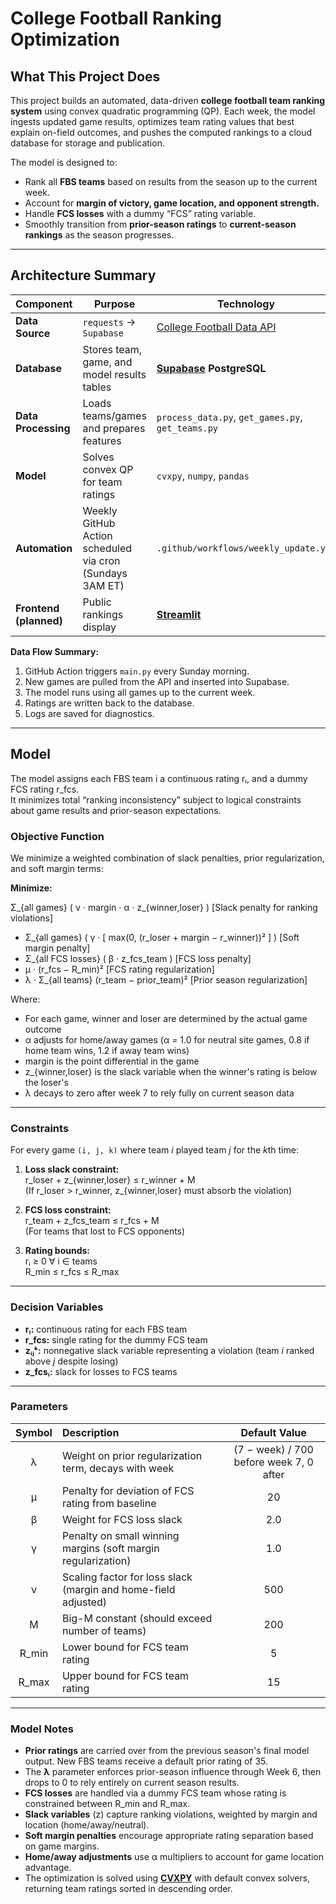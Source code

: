 # **College Football Ranking Optimization**

## **What This Project Does**

This project builds an automated, data-driven **college football team ranking system** using convex quadratic programming (QP). Each week, the model ingests updated game results, optimizes team rating values that best explain on-field outcomes, and pushes the computed rankings to a cloud database for storage and publication.

The model is designed to:
- Rank all **FBS teams** based on results from the season up to the current week.  
- Account for **margin of victory, game location, and opponent strength.**  
- Handle **FCS losses** with a dummy “FCS” rating variable.  
- Smoothly transition from **prior-season ratings** to **current-season rankings** as the season progresses. 

---

## **Architecture Summary**

| Component | Purpose | Technology |
|------------|----------|-------------|
| **Data Source** | `requests` → `Supabase` | [College Football Data API](https://collegefootballdata.com/) |
| **Database** | Stores team, game, and model results tables | **[Supabase](https://supabase.com/) PostgreSQL** |
| **Data Processing** | Loads teams/games and prepares features | `process_data.py`, `get_games.py`, `get_teams.py` |
| **Model** | Solves convex QP for team ratings | `cvxpy`, `numpy`, `pandas` |
| **Automation** | Weekly GitHub Action scheduled via cron (Sundays 3AM ET) | `.github/workflows/weekly_update.yml` |
| **Frontend (planned)** | Public rankings display | **[Streamlit](https://cfb-rankings-wmentrekin.streamlit.app/)** |

**Data Flow Summary:**
1. GitHub Action triggers `main.py` every Sunday morning.  
2. New games are pulled from the API and inserted into Supabase.  
3. The model runs using all games up to the current week.  
4. Ratings are written back to the database.  
5. Logs are saved for diagnostics.

---

## **Model**

The model assigns each FBS team i a continuous rating rᵢ, and a dummy FCS rating r_fcs.  
It minimizes total “ranking inconsistency” subject to logical constraints about game results and prior-season expectations.

### Objective Function
We minimize a weighted combination of slack penalties, prior regularization, and soft margin terms:

**Minimize:**

Σ_{all games} ( ν · margin · α · z_{winner,loser} )  [Slack penalty for ranking violations]
+ Σ_{all games} ( γ · [ max(0, (r_loser + margin − r_winner))² ] )  [Soft margin penalty]
+ Σ_{all FCS losses} ( β · z_fcs_team )  [FCS loss penalty]
+ μ · (r_fcs − R_min)²  [FCS rating regularization]
+ λ · Σ_{all teams} (r_team − prior_team)²  [Prior season regularization]

Where:
- For each game, winner and loser are determined by the actual game outcome
- α adjusts for home/away games (α = 1.0 for neutral site games, 0.8 if home team wins, 1.2 if away team wins)
- margin is the point differential in the game
- z_{winner,loser} is the slack variable when the winner's rating is below the loser's
- λ decays to zero after week 7 to rely fully on current season data

---

### Constraints
For every game `(i, j, k)` where team *i* played team *j* for the *k*th time:

1. **Loss slack constraint:**  
   r_loser + z_{winner,loser} ≤ r_winner + M  
   (If r_loser > r_winner, z_{winner,loser} must absorb the violation)

2. **FCS loss constraint:**  
   r_team + z_fcs_team ≤ r_fcs + M  
   (For teams that lost to FCS opponents)

3. **Rating bounds:**  
   rᵢ ≥ 0   ∀ i ∈ teams  
   R_min ≤ r_fcs ≤ R_max

---

### Decision Variables
- **rᵢ:** continuous rating for each FBS team  
- **r_fcs:** single rating for the dummy FCS team  
- **zᵢⱼᵏ:** nonnegative slack variable representing a violation (team *i* ranked above *j* despite losing)  
- **z_fcsᵢ:** slack for losses to FCS teams

---

### Parameters
| Symbol | Description | Default Value |
|:-------:|:-------------|:---------------:|
| λ | Weight on prior regularization term, decays with week | (7 − week) / 700 before week 7, 0 after |
| μ | Penalty for deviation of FCS rating from baseline | 20 |
| β | Weight for FCS loss slack | 2.0 |
| γ | Penalty on small winning margins (soft margin regularization) | 1.0 |
| ν | Scaling factor for loss slack (margin and home-field adjusted) | 500 |
| M | Big-M constant (should exceed number of teams) | 200 |
| R_min | Lower bound for FCS team rating | 5 |
| R_max | Upper bound for FCS team rating | 15 |

---

### Model Notes
- **Prior ratings** are carried over from the previous season's final model output. New FBS teams receive a default prior rating of 35.
- The **λ** parameter enforces prior-season influence through Week 6, then drops to 0 to rely entirely on current season results.
- **FCS losses** are handled via a dummy FCS team whose rating is constrained between R_min and R_max.
- **Slack variables** (z) capture ranking violations, weighted by margin and location (home/away/neutral).
- **Soft margin penalties** encourage appropriate rating separation based on game margins.
- **Home/away adjustments** use α multipliers to account for game location advantage.
- The optimization is solved using [**CVXPY**](https://www.cvxpy.org/) with default convex solvers, returning team ratings sorted in descending order.